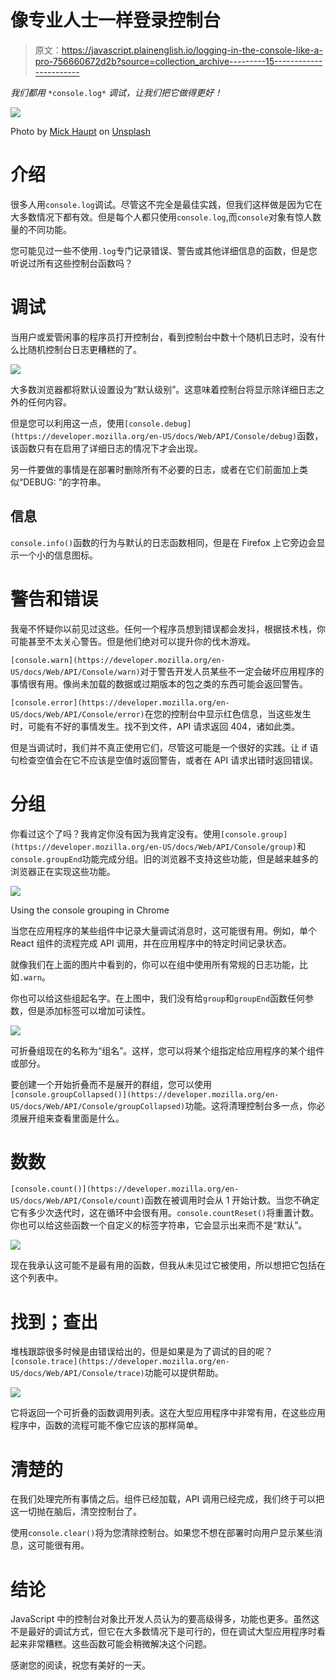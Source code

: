 # 像专业人士一样登录控制台

> 原文：<https://javascript.plainenglish.io/logging-in-the-console-like-a-pro-756660672d2b?source=collection_archive---------15----------------------->

*我们都用* `*console.log*` *调试，让我们把它做得更好！*

![](img/30f833bb9230938aba936bba9f6af3a2.png)

Photo by [Mick Haupt](https://unsplash.com/@rocinante_11?utm_source=unsplash&utm_medium=referral&utm_content=creditCopyText) on [Unsplash](https://unsplash.com/s/photos/log-book?utm_source=unsplash&utm_medium=referral&utm_content=creditCopyText)

# 介绍

很多人用`console.log`调试。尽管这不完全是最佳实践，但我们这样做是因为它在大多数情况下都有效。但是每个人都只使用`console.log`,而`console`对象有惊人数量的不同功能。

您可能见过一些不使用`.log`专门记录错误、警告或其他详细信息的函数，但是您听说过所有这些控制台函数吗？

# 调试

当用户或爱管闲事的程序员打开控制台，看到控制台中数十个随机日志时，没有什么比随机控制台日志更糟糕的了。

![](img/d2547940aadb579e4de41fcf29887c15.png)

大多数浏览器都将默认设置设为“默认级别”。这意味着控制台将显示除详细日志之外的任何内容。

但是您可以利用这一点，使用`[console.debug](https://developer.mozilla.org/en-US/docs/Web/API/Console/debug)`函数，该函数只有在启用了详细日志的情况下才会出现。

另一件要做的事情是在部署时删除所有不必要的日志，或者在它们前面加上类似“DEBUG: <message>”的字符串。</message>

## 信息

`console.info()`函数的行为与默认的日志函数相同，但是在 Firefox 上它旁边会显示一个小的信息图标。

# 警告和错误

我毫不怀疑你以前见过这些。任何一个程序员想到错误都会发抖，根据技术栈，你可能甚至不太关心警告。但是他们绝对可以提升你的伐木游戏。

`[console.warn](https://developer.mozilla.org/en-US/docs/Web/API/Console/warn)`对于警告开发人员某些不一定会破坏应用程序的事情很有用。像尚未加载的数据或过期版本的包之类的东西可能会返回警告。

`[console.error](https://developer.mozilla.org/en-US/docs/Web/API/Console/error)`在您的控制台中显示红色信息，当这些发生时，可能有不好的事情发生。找不到文件，API 请求返回 404，诸如此类。

但是当调试时，我们并不真正使用它们，尽管这可能是一个很好的实践。让 if 语句检查空值会在它不应该是空值时返回警告，或者在 API 请求出错时返回错误。

# 分组

你看过这个了吗？我肯定你没有因为我肯定没有。使用`[console.group](https://developer.mozilla.org/en-US/docs/Web/API/Console/group)`和`console.groupEnd`功能完成分组。旧的浏览器不支持这些功能，但是越来越多的浏览器正在实现这些功能。

![](img/aab9efad93246f54f02d71e28e0fa5c4.png)

Using the console grouping in Chrome

当您在应用程序的某些组件中记录大量调试消息时，这可能很有用。例如，单个 React 组件的流程完成 API 调用，并在应用程序中的特定时间记录状态。

就像我们在上面的图片中看到的，你可以在组中使用所有常规的日志功能，比如`.warn`。

你也可以给这些组起名字。在上图中，我们没有给`group`和`groupEnd`函数任何参数，但是添加标签可以增加可读性。

![](img/954b58d9362e477786e8cbc09ea74646.png)

可折叠组现在的名称为“组名”。这样，您可以将某个组指定给应用程序的某个组件或部分。

要创建一个开始折叠而不是展开的群组，您可以使用`[console.groupCollapsed()](https://developer.mozilla.org/en-US/docs/Web/API/Console/groupCollapsed)`功能。这将清理控制台多一点，你必须展开组来查看里面是什么。

# 数数

`[console.count()](https://developer.mozilla.org/en-US/docs/Web/API/Console/count)`函数在被调用时会从 1 开始计数。当您不确定它有多少次迭代时，这在循环中会很有用。`console.countReset()`将重置计数。你也可以给这些函数一个自定义的标签字符串，它会显示出来而不是“默认”。

![](img/cbb20e5f1f7b50e7cdcd8ec55535592a.png)

现在我承认这可能不是最有用的函数，但我从未见过它被使用，所以想把它包括在这个列表中。

# 找到；查出

堆栈跟踪很多时候是由错误给出的，但是如果是为了调试的目的呢？`[console.trace](https://developer.mozilla.org/en-US/docs/Web/API/Console/trace)`功能可以提供帮助。

![](img/98c9c13ef31873c65d8c1eb3b40037a0.png)

它将返回一个可折叠的函数调用列表。这在大型应用程序中非常有用，在这些应用程序中，函数的流程可能不像它应该的那样简单。

# 清楚的

在我们处理完所有事情之后。组件已经加载，API 调用已经完成，我们终于可以把这一切抛在脑后，清空控制台了。

使用`console.clear()`将为您清除控制台。如果您不想在部署时向用户显示某些消息，这可能很有用。

# 结论

JavaScript 中的控制台对象比开发人员认为的要高级得多，功能也更多。虽然这不是最好的调试方式，但它在大多数情况下是可行的，但在调试大型应用程序时看起来非常糟糕。这些函数可能会稍微解决这个问题。

感谢您的阅读，祝您有美好的一天。